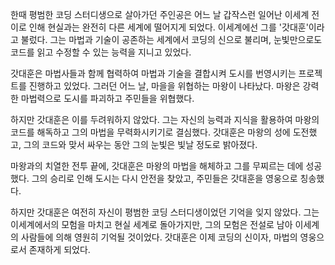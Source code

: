 한때 평범한 코딩 스터디생으로 살아가던 주인공은 어느 날 갑작스런 일어난 이세계 전이로 인해 현실과는 완전히 다른 세계에 떨어지게 되었다. 이세계에선 그를 '갓대훈'이라고 불렀다. 그는 마법과 기술이 공존하는 세계에서 코딩의 신으로 불리며, 눈빛만으로도 코드를 읽고 수정할 수 있는 능력을 지니고 있었다.

갓대훈은 마법사들과 함께 협력하여 마법과 기술을 결합시켜 도시를 번영시키는 프로젝트를 진행하고 있었다. 그러던 어느 날, 마을을 위협하는 마왕이 나타났다. 마왕은 강력한 마법력으로 도시를 파괴하고 주민들을 위협했다.

하지만 갓대훈은 이를 두려워하지 않았다. 그는 자신의 능력과 지식을 활용하여 마왕의 코드를 해독하고 그의 마법을 무력화시키기로 결심했다. 갓대훈은 마왕의 성에 도전했고, 그의 코드와 맞서 싸우는 동안 그의 눈빛은 빛날 정도로 밝아졌다.

마왕과의 치열한 전투 끝에, 갓대훈은 마왕의 마법을 해체하고 그를 무찌르는 데에 성공했다. 그의 승리로 인해 도시는 다시 안전을 찾았고, 주민들은 갓대훈을 영웅으로 칭송했다.

하지만 갓대훈은 여전히 자신이 평범한 코딩 스터디생이었던 기억을 잊지 않았다. 그는 이세계에서의 모험을 마치고 현실 세계로 돌아가지만, 그의 모험은 전설로 남아 이세계의 사람들에 의해 영원히 기억될 것이었다. 갓대훈은 이제 코딩의 신이자, 마법의 영웅으로서 존재하게 되었다.
